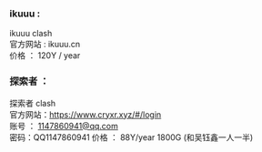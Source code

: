 ### ikuuu :   
ikuuu  clash      
官方网站 : ikuuu.cn     
价格 ： 120Y / year  


### 探索者 ：
探索者 clash  
官方网站：https://www.cryxr.xyz/#/login    
账号 ： 1147860941@qq.com    
密码：QQ1147860941 
价格 ： 88Y/year  1800G (和吴钰鑫一人一半) 
